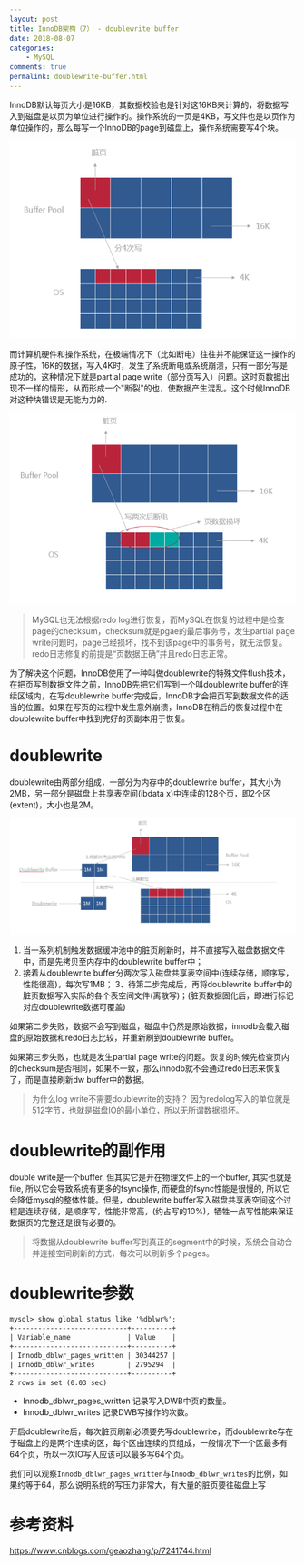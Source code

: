 ```yaml
---
layout: post
title: InnoDB架构（7） - doublewrite buffer
date: 2018-08-07
categories:
    - MySQL
comments: true
permalink: doublewrite-buffer.html
---
```


InnoDB默认每页大小是16KB，其数据校验也是针对这16KB来计算的，将数据写入到磁盘是以页为单位进行操作的。操作系统的一页是4KB，写文件也是以页作为单位操作的，那么每写一个InnoDB的page到磁盘上，操作系统需要写4个块。

![](/assets/images/posts/mysql-doublewrite-buffer/doublewrite-buffer-1.png)

而计算机硬件和操作系统，在极端情况下（比如断电）往往并不能保证这一操作的原子性，16K的数据，写入4K时，发生了系统断电或系统崩溃，只有一部分写是成功的，这种情况下就是partial page write（部分页写入）问题。这时页数据出现不一样的情形，从而形成一个"断裂"的也，使数据产生混乱。这个时候InnoDB对这种块错误是无能为力的.

![](/assets/images/posts/mysql-doublewrite-buffer/doublewrite-buffer-2.png)

> MySQL也无法根据redo log进行恢复，而MySQL在恢复的过程中是检查page的checksum，checksum就是pgae的最后事务号，发生partial page write问题时，page已经损坏，找不到该page中的事务号，就无法恢复。
> redo日志修复的前提是“页数据正确”并且redo日志正常。

为了解决这个问题，InnoDB使用了一种叫做doublewrite的特殊文件flush技术，在把页写到数据文件之前，InnoDB先把它们写到一个叫doublewrite buffer的连续区域内，在写doublewrite buffer完成后，InnoDB才会把页写到数据文件的适当的位置。如果在写页的过程中发生意外崩溃，InnoDB在稍后的恢复过程中在doublewrite buffer中找到完好的页副本用于恢复。

# doublewrite
doublewrite由两部分组成，一部分为内存中的doublewrite buffer，其大小为2MB，另一部分是磁盘上共享表空间(ibdata x)中连续的128个页，即2个区(extent)，大小也是2M。

![](/assets/images/posts/mysql-doublewrite-buffer/doublewrite-buffer-3.png)

1. 当一系列机制触发数据缓冲池中的脏页刷新时，并不直接写入磁盘数据文件中，而是先拷贝至内存中的doublewrite buffer中；
2. 接着从doublewrite buffer分两次写入磁盘共享表空间中(连续存储，顺序写，性能很高)，每次写1MB；
3、待第二步完成后，再将doublewrite buffer中的脏页数据写入实际的各个表空间文件(离散写)；(脏页数据固化后，即进行标记对应doublewrite数据可覆盖)

如果第二步失败，数据不会写到磁盘，磁盘中仍然是原始数据，innodb会载入磁盘的原始数据和redo日志比较，并重新刷到doublewrite buffer。

如果第三步失败，也就是发生partial page write的问题。恢复的时候先检查页内的checksum是否相同，如果不一致，那么innodb就不会通过redo日志来恢复了，而是直接刷新dw buffer中的数据。

> 为什么log write不需要doublewrite的支持？
> 因为redolog写入的单位就是512字节，也就是磁盘IO的最小单位，所以无所谓数据损坏。

# doublewrite的副作用

double write是一个buffer, 但其实它是开在物理文件上的一个buffer, 其实也就是file, 所以它会导致系统有更多的fsync操作, 而硬盘的fsync性能是很慢的, 所以它会降低mysql的整体性能。但是，doublewrite buffer写入磁盘共享表空间这个过程是连续存储，是顺序写，性能非常高，(约占写的10%)，牺牲一点写性能来保证数据页的完整还是很有必要的。

> 将数据从doublewrite buffer写到真正的segment中的时候，系统会自动合并连接空间刷新的方式，每次可以刷新多个pages。

# doublewrite参数

```
mysql> show global status like '%dblwr%';
+----------------------------+----------+
| Variable_name              | Value    |
+----------------------------+----------+
| Innodb_dblwr_pages_written | 30344257 |
| Innodb_dblwr_writes        | 2795294  |
+----------------------------+----------+
2 rows in set (0.03 sec)
```

- Innodb_dblwr_pages_written 记录写入DWB中页的数量。
- Innodb_dblwr_writes 记录DWB写操作的次数。

开启doublewrite后，每次脏页刷新必须要先写doublewrite，而doublewrite存在于磁盘上的是两个连续的区，每个区由连续的页组成，一般情况下一个区最多有64个页，所以一次IO写入应该可以最多写64个页。

我们可以观察`Innodb_dblwr_pages_written`与`Innodb_dblwr_writes`的比例，如果约等于64，那么说明系统的写压力非常大，有大量的脏页要往磁盘上写

# 参考资料

https://www.cnblogs.com/geaozhang/p/7241744.html